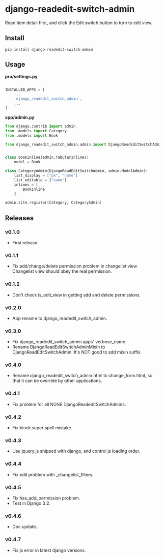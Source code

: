 # django-readedit-switch-admin

Read item detail first, and click the Edit switch button to turn to edit view.


## Install

```shell
pip install django-readedit-switch-admin
```

## Usage

**pro/settings.py**

```python

INSTALLED_APPS = [
    ...
    'django_readedit_switch_admin',
    ...
]
```

**app/admin.py**

```python
from django.contrib import admin
from .models import Category
from .models import Book

from django_readedit_switch_admin.admin import DjangoReadEditSwitchAdmin


class BookInline(admin.TabularInline):
    model = Book

class CategoryAdmin(DjangoReadEditSwitchAdmin, admin.ModelAdmin):
    list_display = ["pk", "name"]
    list_editable = ["name"]
    inlines = [
        BookInline
    ]

admin.site.register(Category, CategoryAdmin)

```

## Releases

### v0.1.0

- First release.

### v0.1.1

- Fix add/change/delete permission problem in changelist view. Changelist view should obey the real permission.

### v0.1.2

- Don't check is_edit_view in getting add and delete permissions.

### v0.2.0

- App rename to django_readedit_switch_admin.

### v0.3.0

- Fix django_readedit_switch_admin.apps' verbose_name.
- Rename DjangoReadEditSwitchAdminMixin to DjangoReadEditSwitchAdmin. It's NOT good to add mixin suffix.

### v0.4.0

- Rename django_readedit_switch_admin.html to change_form.html, so that it can be override by other applications.

### v0.4.1

- Fix problem for all NONE DjangoReadeditSwitchAdmins.

### v0.4.2

- Fix block.super spell mistake.

### v0.4.3

- Use jquery.js shipped with django, and control js loading order.

### v0.4.4

- Fix edit problem with _changelist_filters.

### v0.4.5

- Fix has_add_permission problem.
- Test in Django 3.2.

### v0.4.6

- Doc update.

### v0.4.7

- Fix js error in latest django versions.
